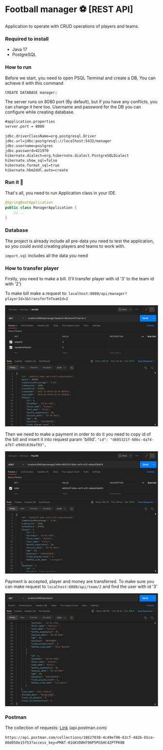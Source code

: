 # Football manager ⚽️ [REST API]

Application to operate with CRUD operations of players and teams.

### Required to install

- Java 17
- PostgreSQL

### How to run

Before we start, you need to open PSQL Terminal and create a DB,
You can achieve it with this command

```
CREATE DATABASE manager;
```

The server runs on 8080 port (By default), but if you have any conflicts, you can change it here too.
Username and password for the DB you can configure while creating database.

```
#application.properties
server.port = 8080

jdbc.driverClassName=org.postgresql.Driver
jdbc.url=jdbc:postgresql://localhost:5432/manager
jdbc.username=postgres
jdbc.password=421970
hibernate.dialect=org.hibernate.dialect.PostgreSQLDialect
hibernate.show_sql=false
hibernate.format_sql=true
hibernate.hbm2ddl.auto=create
```
### Run it 🚀

That's all, you need to run Application class in your IDE.

```java
@SpringBootApplication
public class ManagerApplication {
    //...
}
```

### Database

The project is already include all pre-data you need to test the application,
so you could avoid creating players and teams to work with. 

`import.sql` includes all the data you need

### How to transfer player
Firstly, you need to make a bill. (I'll transfer player with id '3' to the team id with '2')

To make bill make a request to: `localhost:8080/api/manager?playerId=3&transferToTeamId=2`

![alt text](./imgs/make_and_send_bill.png)

Then we need to make a payment in order to do it you need to copy id of the bill and insert it into request param 'billId'.
`"id": "d605321f-60bc-4a74-a7b7-e9ddc636af03",`

![alt text](./imgs/pay_bill.png)

Payment is accepted, player and money are transferred. To make sure you can make request to `localhost:8080/api/team/2` and find the user with id '3'

![alt text](./imgs/check_if_user_transferred.png)

### Postman

The collection of requests: [Link](https://api.postman.com/collections/18627038-4c49ef96-63cf-482b-b5ce-86d058e15f53?access_key=PMAT-01GKVD8H796P5PG5HC4ZPTPK0B) (api.postman.com)

`https://api.postman.com/collections/18627038-4c49ef96-63cf-482b-b5ce-86d058e15f53?access_key=PMAT-01GKVD8H796P5PG5HC4ZPTPK0B`
